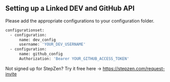 ## Setting up a Linked DEV and GitHub API

Please add the appropriate configurations to your configuration folder.

```bash
configurationset:
  - configuration:
      name: dev_config
      username: 'YOUR_DEV_USERNAME'
  - configuration:
      name: github_config
      Authorization: 'Bearer YOUR_GITHUB_ACCESS_TOKEN'

```

Not signed up for StepZen? Try it free here -> https://stepzen.com/request-invite

